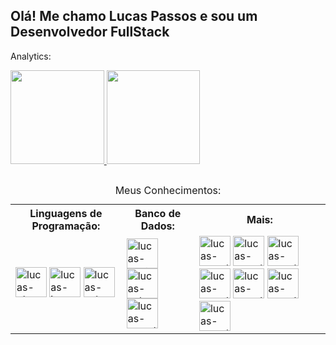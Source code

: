 ## Olá! Me chamo Lucas Passos e sou um Desenvolvedor FullStack

Analytics:
<div style="display: inline_block">
 <a href="https://github.com/LucasLm2">
   <img height="149.77em" src="https://github-readme-stats.vercel.app/api/top-langs/?username=LucasLm2&layout=compact&langs_count=7&theme=github_dark"/>
   <img height="149.77em" src="https://github-readme-stats.vercel.app/api?username=LucasLm2&show_icons=true&theme=github_dark&include_all_commits=true&count_private=true"/>
  </a>
</div>

##

<table width="100%">
 <caption>Meus Conhecimentos:</caption>
 <tr>
  <th>Linguagens de Programação:</th>
  <th>Banco de Dados:</th>
  <th>Mais:</th>
 </tr>
 <tr>
  <td>
   <img aling="center" width="50" height="48" alt="lucas-php" title="PHP" src="https://cdn.jsdelivr.net/gh/devicons/devicon/icons/php/php-original.svg" />
   <img aling="center" width="50" height="48" alt="lucas-javascript" title="JavaScript"src="https://cdn.jsdelivr.net/gh/devicons/devicon/icons/javascript/javascript-original.svg" />
   <img aling="center" width="50" height="48" alt="lucas-csharp" title="C#"src="https://cdn.jsdelivr.net/gh/devicons/devicon/icons/csharp/csharp-original.svg" />
  </td>
  <td>
   <img aling="center" width="50" height="48" alt="lucas-postgresql" title="PostgreSql" src="https://cdn.jsdelivr.net/gh/devicons/devicon/icons/postgresql/postgresql-plain.svg" />
   <img aling="center" width="50" height="48" alt="lucas-sqlserver" title="SQLServer" src="https://cdn.jsdelivr.net/gh/devicons/devicon/icons/microsoftsqlserver/microsoftsqlserver-plain.svg" />
   <img aling="center" width="50" height="48" alt="lucas-mysql" title="MySql"  src="https://cdn.jsdelivr.net/gh/devicons/devicon/icons/mysql/mysql-original.svg" />
  </td>
  <td>
   <img aling="center" width="50" height="48" alt="lucas-mysql" title="HTML5" src="https://cdn.jsdelivr.net/gh/devicons/devicon/icons/html5/html5-original.svg" />
  <img aling="center" width="50" height="48" alt="lucas-mysql" title="CSS3" src="https://cdn.jsdelivr.net/gh/devicons/devicon/icons/css3/css3-original.svg" />
  <img aling="center" width="50" height="48" alt="lucas-mysql" title="Bootstrap" src="https://cdn.jsdelivr.net/gh/devicons/devicon/icons/bootstrap/bootstrap-original.svg" />
  <img aling="center" width="50" height="48" alt="lucas-mysql" title="CodeIgniter" src="https://cdn.jsdelivr.net/gh/devicons/devicon/icons/codeigniter/codeigniter-plain.svg" />
  <img aling="center" width="50" height="48" alt="lucas-mysql" title="Symfony" src="https://cdn.jsdelivr.net/gh/devicons/devicon/icons/symfony/symfony-original.svg" />
  <img aling="center" width="50" height="48" alt="lucas-mysql" title="Laravel" src="https://cdn.jsdelivr.net/gh/devicons/devicon/icons/laravel/laravel-plain.svg" />
  <img aling="center" width="50" height="48" alt="lucas-mysql" title="Composer" src="https://cdn.jsdelivr.net/gh/devicons/devicon/icons/composer/composer-original.svg" />
  </td>
 </tr>
</table>
